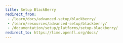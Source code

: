 ```yaml
---
title: Setup BlackBerry
redirect_from:
 - /learn/docs/advanced-setup/blackberry/
 - /learn/resources/advanced-setup/blackberry/
 - /documentation/setup/platforms/setup-blackberry/
redirect_to: https://lime.openfl.org/docs/
---
```

